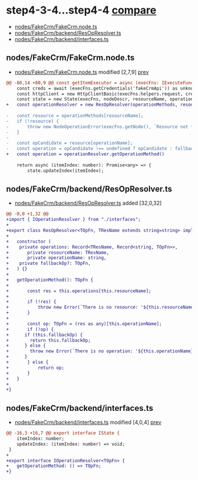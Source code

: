 # step4-3-4...step4-4 [compare](https://github.com/digital-boss/n8n-nodes-designpatterns-tutorial/compare/step4-3-4...step4-4)

- [nodes/FakeCrm/FakeCrm.node.ts](#nodes/FakeCrm/FakeCrm.node.ts)
- [nodes/FakeCrm/backend/ResOpResolver.ts](#nodes/FakeCrm/backend/ResOpResolver.ts)
- [nodes/FakeCrm/backend/interfaces.ts](#nodes/FakeCrm/backend/interfaces.ts)

## nodes/FakeCrm/FakeCrm.node.ts<a name="nodes/FakeCrm/FakeCrm.node.ts"></a>

- [nodes/FakeCrm/FakeCrm.node.ts](https://github.com/digital-boss/n8n-nodes-designpatterns-tutorial/raw/68211b19ef29231bb87521f10da6326420bd5199/nodes%2FFakeCrm%2FFakeCrm.node.ts) modified [2,7,9] [prev](https://github.com/digital-boss/n8n-nodes-designpatterns-tutorial/raw/2f5935fc2cf3c0f16aa6c036148013a89a9bbcbc/nodes%2FFakeCrm%2FFakeCrm.node.ts)

```diff
@@ -80,14 +80,9 @@ const getItemExecutor = async (execFns: IExecuteFunctions) => {
 	const creds = await (execFns.getCredentials('fakeCrmApi')) as unknown as IFakeCrmApiCredentials
 	const httpClient = new HttpClientBasic(execFns.helpers.request, creds);
 	const state = new State(execFns, nodeDescr, resourceName, operationName);
+	const operationResolver = new ResOpResolver(operationMethods, resourceName, operationName, fallbackOperation);
 
-	const resource = operationMethods[resourceName];
-	if (!resource) {
-		throw new NodeOperationError(execFns.getNode(), `Resource not found: ${resourceName}`);
-	}
-
-	const opCandidate = resource[operationName];
-	const operation = opCandidate !== undefined ? opCandidate : fallbackOperation;
+	const operation = operationResolver.getOperationMethod()
 
 	return async (itemIndex: number): Promise<any> => {
 		state.updateIndex(itemIndex);
```

## nodes/FakeCrm/backend/ResOpResolver.ts<a name="nodes/FakeCrm/backend/ResOpResolver.ts"></a>

- [nodes/FakeCrm/backend/ResOpResolver.ts](https://github.com/digital-boss/n8n-nodes-designpatterns-tutorial/raw/68211b19ef29231bb87521f10da6326420bd5199/nodes%2FFakeCrm%2Fbackend%2FResOpResolver.ts) added [32,0,32]

```diff
@@ -0,0 +1,32 @@
+import { IOperationResolver } from "./interfaces";
+
+export class ResOpResolver<TOpFn, TResName extends string=string> implements IOperationResolver<TOpFn> {
+
+	constructor (
+    private operations: Record<TResName, Record<string, TOpFn>>,
+		private resourceName: TResName,
+		private operationName: string,
+    private fallbackOp?: TOpFn,
+	) {}
+
+	getOperationMethod(): TOpFn {
+
+		const res = this.operations[this.resourceName];
+
+		if (!res) {
+			throw new Error(`There is no resource: '${this.resourceName}'`);
+		}
+
+		const op: TOpFn = (res as any)[this.operationName];
+		if (!op) {
+      if (this.fallbackOp) {
+        return this.fallbackOp;
+      } else {
+        throw new Error(`There is no operation: '${this.operationName}'`);
+      }
+		} else {
+			return op;
+		}
+	}
+
+}
```

## nodes/FakeCrm/backend/interfaces.ts<a name="nodes/FakeCrm/backend/interfaces.ts"></a>

- [nodes/FakeCrm/backend/interfaces.ts](https://github.com/digital-boss/n8n-nodes-designpatterns-tutorial/raw/68211b19ef29231bb87521f10da6326420bd5199/nodes%2FFakeCrm%2Fbackend%2Finterfaces.ts) modified [4,0,4] [prev](https://github.com/digital-boss/n8n-nodes-designpatterns-tutorial/raw/1847b527dc813de36fe3b7dc595d94cefc7acde8/nodes%2FFakeCrm%2Fbackend%2Finterfaces.ts)

```diff
@@ -16,3 +16,7 @@ export interface IState {
 	itemIndex: number;
 	updateIndex: (itemIndex: number) => void;
 }
+
+export interface IOperationResolver<TOpFn> {
+	getOperationMethod: () => TOpFn;
+}
```
